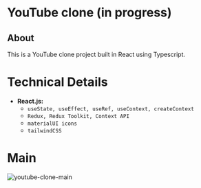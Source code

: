 # YouTube clone (in progress)

## About
This is a YouTube clone project built in React using Typescript.

# Technical Details
- **React.js:**
  - `useState, useEffect, useRef, useContext, createContext`
  - `Redux, Redux Toolkit, Context API`
  - `materialUI icons`
  - `tailwindCSS`
 
# Main

![youtube-clone-main](https://github.com/user-attachments/assets/08934313-be9a-452b-8d01-fb2bcf6f6ca9)
